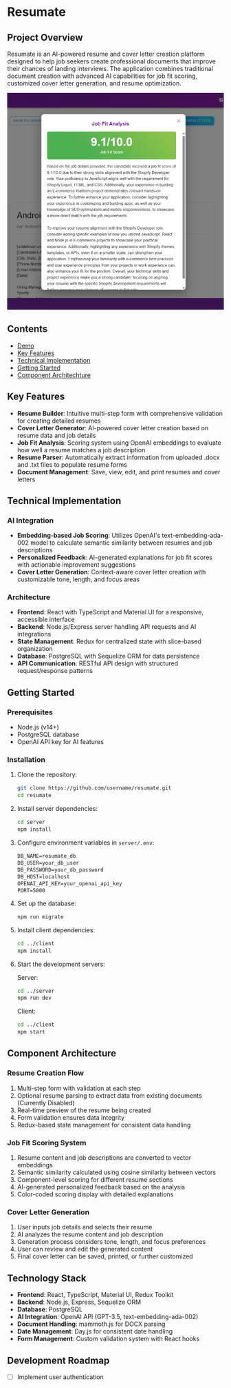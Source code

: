 # Resumate

## Project Overview
Resumate is an AI-powered resume and cover letter creation platform designed to help job seekers create professional documents that improve their chances of landing interviews. The application combines traditional document creation with advanced AI capabilities for job fit scoring, customized cover letter generation, and resume optimization.

![Job Score](./demo/resumate-job-score-cropped.png)

## Contents
* [Demo](./client/demo.md)
* [Key Features](#key-features)
* [Technical Implementation](#technical-implementation)
* [Getting Started](#getting-started)
* [Component Architechture](#component-architecture)

## Key Features
- **Resume Builder**: Intuitive multi-step form with comprehensive validation for creating detailed resumes
- **Cover Letter Generator**: AI-powered cover letter creation based on resume data and job details
- **Job Fit Analysis**: Scoring system using OpenAI embeddings to evaluate how well a resume matches a job description
- **Resume Parser**: Automatically extract information from uploaded .docx and .txt files to populate resume forms
- **Document Management**: Save, view, edit, and print resumes and cover letters

## Technical Implementation

### AI Integration
- **Embedding-based Job Scoring**: Utilizes OpenAI's text-embedding-ada-002 model to calculate semantic similarity between resumes and job descriptions
- **Personalized Feedback**: AI-generated explanations for job fit scores with actionable improvement suggestions
- **Cover Letter Generation**: Context-aware cover letter creation with customizable tone, length, and focus areas

### Architecture
- **Frontend**: React with TypeScript and Material UI for a responsive, accessible interface
- **Backend**: Node.js/Express server handling API requests and AI integrations
- **State Management**: Redux for centralized state with slice-based organization
- **Database**: PostgreSQL with Sequelize ORM for data persistence
- **API Communication**: RESTful API design with structured request/response patterns

## Getting Started

### Prerequisites
- Node.js (v14+)
- PostgreSQL database
- OpenAI API key for AI features

### Installation
1. Clone the repository:
   ```bash
   git clone https://github.com/username/resumate.git
   cd resumate
   ```

2. Install server dependencies:
   ```bash
   cd server
   npm install
   ```

3. Configure environment variables in `server/.env`:
   ```
   DB_NAME=resumate_db
   DB_USER=your_db_user
   DB_PASSWORD=your_db_password
   DB_HOST=localhost
   OPENAI_API_KEY=your_openai_api_key
   PORT=5000
   ```

4. Set up the database:
   ```bash
   npm run migrate
   ```

5. Install client dependencies:
   ```bash
   cd ../client
   npm install
   ```

6. Start the development servers:
   
   Server:
   ```bash
   cd ../server
   npm run dev
   ```
   
   Client:
   ```bash
   cd ../client
   npm start
   ```

## Component Architecture

### Resume Creation Flow
1. Multi-step form with validation at each step
2. Optional resume parsing to extract data from existing documents (Currently Disabled)
3. Real-time preview of the resume being created
4. Form validation ensures data integrity
5. Redux-based state management for consistent data handling

### Job Fit Scoring System
1. Resume content and job descriptions are converted to vector embeddings
2. Semantic similarity calculated using cosine similarity between vectors
3. Component-level scoring for different resume sections
4. AI-generated personalized feedback based on the analysis
5. Color-coded scoring display with detailed explanations

### Cover Letter Generation
1. User inputs job details and selects their resume
2. AI analyzes the resume content and job description
3. Generation process considers tone, length, and focus preferences
4. User can review and edit the generated content
5. Final cover letter can be saved, printed, or further customized

## Technology Stack
- **Frontend**: React, TypeScript, Material UI, Redux Toolkit
- **Backend**: Node.js, Express, Sequelize ORM
- **Database**: PostgreSQL
- **AI Integration**: OpenAI API (GPT-3.5, text-embedding-ada-002)
- **Document Handling**: mammoth.js for DOCX parsing
- **Date Management**: Day.js for consistent date handling
- **Form Management**: Custom validation system with React hooks

## Development Roadmap
- [ ] Implement user authentication
